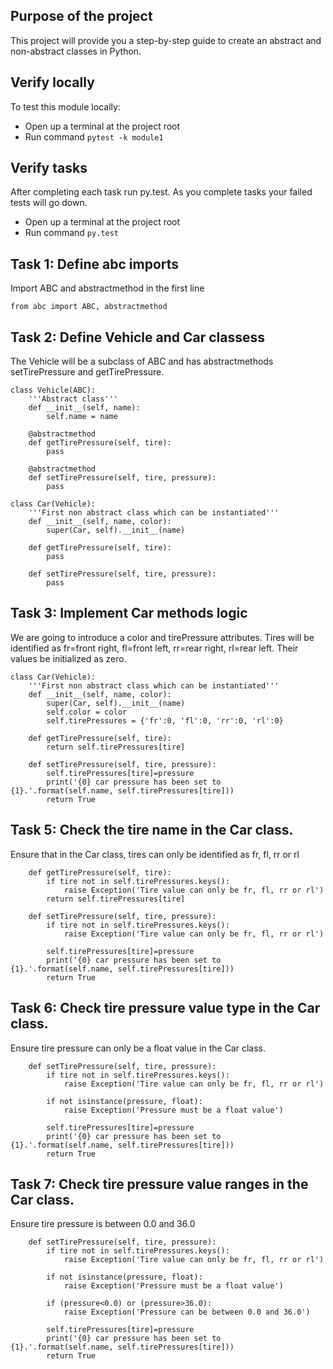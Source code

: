 ## Purpose of the project
This project will provide you a step-by-step guide to create an abstract and non-abstract classes in Python.


## Verify locally
To test this module locally:
* Open up a terminal at the project root
* Run command `pytest -k module1`

## Verify tasks
After completing each task run py.test. As you complete tasks your failed tests will go down.
* Open up a terminal at the project root
* Run command `py.test`

## Task 1: Define abc imports
Import ABC and abstractmethod in the first line
```
from abc import ABC, abstractmethod
```

## Task 2: Define Vehicle and Car classess
The Vehicle will be a subclass of ABC and has abstractmethods setTirePressure and getTirePressure.

```
class Vehicle(ABC):
    '''Abstract class'''
    def __init__(self, name):
        self.name = name

    @abstractmethod
    def getTirePressure(self, tire):
        pass

    @abstractmethod
    def setTirePressure(self, tire, pressure):
        pass

class Car(Vehicle):
    '''First non abstract class which can be instantiated'''
    def __init__(self, name, color):
        super(Car, self).__init__(name)

    def getTirePressure(self, tire):
        pass

    def setTirePressure(self, tire, pressure):
        pass
```

## Task 3: Implement Car methods logic
We are going to introduce a color and tirePressure attributes. Tires will be identified as
fr=front right, fl=front left, rr=rear right, rl=rear left. Their values be initialized as zero.

```
class Car(Vehicle):
    '''First non abstract class which can be instantiated'''
    def __init__(self, name, color):
        super(Car, self).__init__(name)
        self.color = color
        self.tirePressures = {'fr':0, 'fl':0, 'rr':0, 'rl':0}

    def getTirePressure(self, tire):
        return self.tirePressures[tire]

    def setTirePressure(self, tire, pressure):
        self.tirePressures[tire]=pressure
        print('{0} car pressure has been set to {1}.'.format(self.name, self.tirePressures[tire]))
        return True
```

## Task 5: Check the tire name in the Car class.
Ensure that in the Car class, tires can only be identified as fr, fl, rr or rl
```
    def getTirePressure(self, tire):
        if tire not in self.tirePressures.keys():
            raise Exception('Tire value can only be fr, fl, rr or rl')
        return self.tirePressures[tire]

    def setTirePressure(self, tire, pressure):
        if tire not in self.tirePressures.keys():
            raise Exception('Tire value can only be fr, fl, rr or rl')

        self.tirePressures[tire]=pressure
        print('{0} car pressure has been set to {1}.'.format(self.name, self.tirePressures[tire]))
        return True
```

## Task 6: Check tire pressure value type in the Car class.
Ensure tire pressure can only be a float value in the Car class.
```
    def setTirePressure(self, tire, pressure):
        if tire not in self.tirePressures.keys():
            raise Exception('Tire value can only be fr, fl, rr or rl')

        if not isinstance(pressure, float):
            raise Exception('Pressure must be a float value')

        self.tirePressures[tire]=pressure
        print('{0} car pressure has been set to {1}.'.format(self.name, self.tirePressures[tire]))
        return True
```

## Task 7: Check tire pressure value ranges in the Car class.
Ensure tire pressure is between 0.0 and 36.0

```
    def setTirePressure(self, tire, pressure):
        if tire not in self.tirePressures.keys():
            raise Exception('Tire value can only be fr, fl, rr or rl')

        if not isinstance(pressure, float):
            raise Exception('Pressure must be a float value')

        if (pressure<0.0) or (pressure>36.0):
            raise Exception('Pressure can be between 0.0 and 36.0')

        self.tirePressures[tire]=pressure
        print('{0} car pressure has been set to {1}.'.format(self.name, self.tirePressures[tire]))
        return True
```
